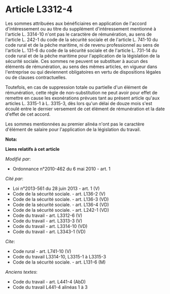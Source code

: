 # Article L3312-4

Les sommes attribuées aux bénéficiaires en application de l'accord d'intéressement ou au titre du supplément d'intéressement
mentionné à l'article L. 3314-10 n'ont pas le caractère de rémunération, au sens de l'article L. 242-1 du code de la sécurité
sociale et de l'article L. 741-10 du code rural et de la pêche maritime, ni de revenu professionnel au sens de l'article L.
131-6 du code de la sécurité sociale et de l'article L. 731-14 du code rural et de la pêche maritime pour l'application de la
législation de la sécurité sociale. Ces sommes ne peuvent se substituer à aucun des éléments de rémunération, au sens des
mêmes articles, en vigueur dans l'entreprise ou qui deviennent obligatoires en vertu de dispositions légales ou de clauses
contractuelles. 

Toutefois, en cas de suppression totale ou partielle d'un élément de rémunération, cette règle de non-substitution ne peut
avoir pour effet de remettre en cause les exonérations prévues tant au présent article qu'aux articles L. 3315-1 à L. 3315-3,
dès lors qu'un délai de douze mois s'est écoulé entre le dernier versement de cet élément de rémunération et la date d'effet
de cet accord. 

Les sommes mentionnées au premier alinéa n'ont pas le caractère d'élément de salaire pour l'application de la législation du
travail.

**Nota:**



**Liens relatifs à cet article**

_Modifié par_:

  - Ordonnance n°2010-462 du 6 mai 2010 - art. 1

_Cité par_:

  - Loi n°2013-561 du 28 juin 2013 - art. 1 (V)
  - Code de la sécurité sociale. - art. L136-2 (V)
  - Code de la sécurité sociale. - art. L136-3 (VD)
  - Code de la sécurité sociale. - art. L136-4 (VD)
  - Code de la sécurité sociale. - art. L242-1 (VD)
  - Code du travail - art. L3312-6 (V)
  - Code du travail - art. L3313-3 (V)
  - Code du travail - art. L3314-10 (VD)
  - Code du travail - art. L3343-1 (VD)

_Cite_:

  - Code rural - art. L741-10 (V)
  - Code du travail L3314-10, L3315-1 à L3315-3
  - Code de la sécurité sociale. - art. L131-6 (M)

_Anciens textes_:

  - Code du travail - art. L441-4 (AbD)
  - Code du travail L441-4 alinéas 1 à 3
